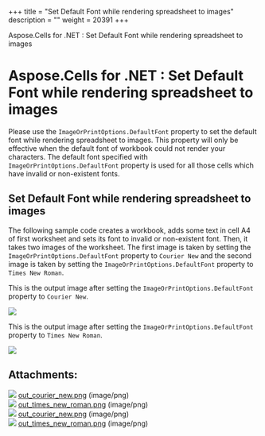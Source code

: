 +++
title = "Set Default Font while rendering spreadsheet to images" 
description = "" 
weight = 20391 
+++

Aspose.Cells for .NET : Set Default Font while rendering spreadsheet to images  

# Aspose.Cells for .NET : Set Default Font while rendering spreadsheet to images


Please use the `ImageOrPrintOptions.DefaultFont` property to set the default font while rendering spreadsheet to images. This property will only be effective when the default font of workbook could not render your characters. The default font specified with `ImageOrPrintOptions.DefaultFont` property is used for all those cells which have invalid or non-existent fonts.

## Set Default Font while rendering spreadsheet to images

The following sample code creates a workbook, adds some text in cell A4 of first worksheet and sets its font to invalid or non-existent font. Then, it takes two images of the worksheet. The first image is taken by setting the `ImageOrPrintOptions.DefaultFont` property to `Courier New` and the second image is taken by setting the `ImageOrPrintOptions.DefaultFont` property to `Times New Roman`.

This is the output image after setting the `ImageOrPrintOptions.DefaultFont` property to `Courier New`.

![](https://docs2.aspose.com/cells/net/attachments/5024959/5115519.png)

This is the output image after setting the `ImageOrPrintOptions.DefaultFont` property to `Times New Roman`.

![](https://docs2.aspose.com/cells/net/attachments/5024959/5115515.png)

## Attachments:

![](https://docs2.aspose.com/cells/net/images/icons/bullet_blue.gif) [out\_courier\_new.png](https://docs2.aspose.com/cells/net/attachments/5024959/5115113.png) (image/png)  
![](https://docs2.aspose.com/cells/net/images/icons/bullet_blue.gif) [out\_times\_new\_roman.png](https://docs2.aspose.com/cells/net/attachments/5024959/5115108.png) (image/png)  
![](https://docs2.aspose.com/cells/net/images/icons/bullet_blue.gif) [out\_courier\_new.png](https://docs2.aspose.com/cells/net/attachments/5024959/5115519.png) (image/png)  
![](https://docs2.aspose.com/cells/net/images/icons/bullet_blue.gif) [out\_times\_new\_roman.png](https://docs2.aspose.com/cells/net/attachments/5024959/5115515.png) (image/png)  

